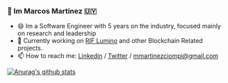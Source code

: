 ### 👋 Im Marcos Martinez 🇺🇾



- 😄 Im a Software Engineer with 5 years on the industry, focused mainly on research and leadership
- 🌱 Currently working on [RIF Lumino](https://developers.rsk.co/rif/lumino/) and other Blockchain Related projects.
- 📫 How to reach me: [Linkedin](https://www.linkedin.com/in/marcos-mart%C3%ADnez/) / [Twitter](https://twitter.com/mimc__) / mmartinezciompi@gmail.com


[![Anurag's github stats](https://github-readme-stats.vercel.app/api?username=anuraghazra)](https://github.com/anuraghazra/github-readme-stats)
